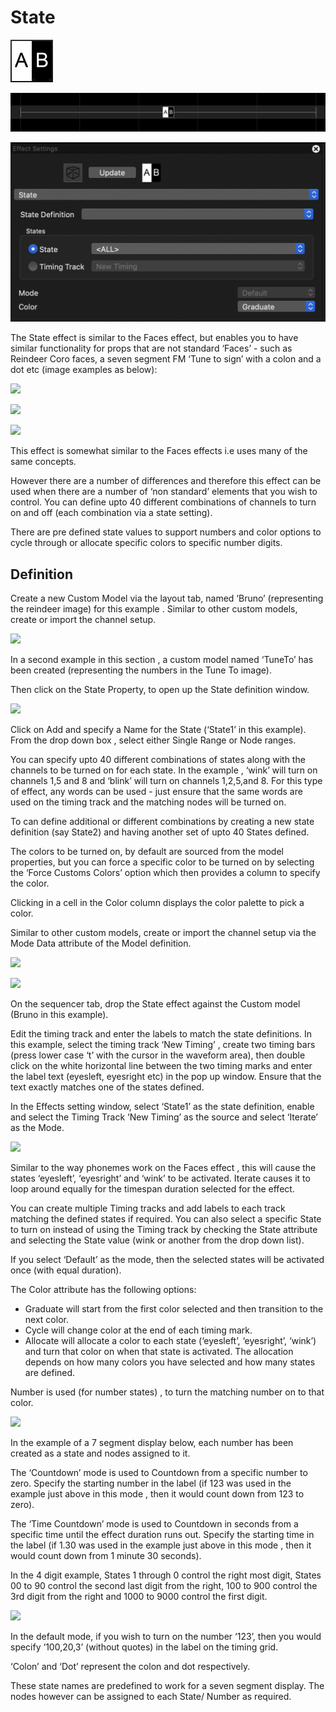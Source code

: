 # State

![Icon](<../../.gitbook/assets/image (162).png>)

![Sequencer Grid](<../../.gitbook/assets/image (387).png>)

![](<../../.gitbook/assets/image (296).png>)

The State effect is similar to the Faces effect, but enables you to have similar functionality for props that are not standard ‘Faces’ - such as Reindeer Coro faces, a seven segment FM ‘Tune to sign’ with a colon and a dot etc (image examples as below):

![](https://lh5.googleusercontent.com/U-Ie7jC51WfFpfXYA-NYtRucXmtFljR2tD1\_Zs9ymmCHFZYAPB8eRFQwdGOHaVnuII3MhF0anx-zHy-MqHIYQh9uiu1gLHWSi1uoj4YBZave4guki11xXun2mfJIt\_mWzJ\_guwpC)

![](https://lh3.googleusercontent.com/NHO431ihnNuDru\_U1Twlv710RaMCJy\_oKwH8cgNKacYud-nmTUJFr1ruWvI048RN2rI4UuYovNhYTlhiLdJTcyOxzleYpPxosEwahAg\_rmG4NIiLnUXZeFgLza7Bm9XRj7IwfR78)

![](https://lh4.googleusercontent.com/mbETnd-OtgIJO-Ku-1oPlaISeU52yjIp4XMNpx7-CRfjec6yuqrNRDedpCC2MqQOLhgHQ4-92b3cj-YHJ3qJumyGKP2K5EeddPg1NfJbdm6i2vXiyu3QY6fteLJplWfNPjhQqBbF)

This effect is somewhat similar to the Faces effects i.e uses many of the same concepts.

However there are a number of differences and therefore this effect can be used when there are a number of ‘non standard’ elements that you wish to control. You can define upto 40 different combinations of channels to turn on and off (each combination via a state setting).

There are pre defined state values to support numbers and color options to cycle through or allocate specific colors to specific number digits.

## Definition

Create a new Custom Model via the layout tab, named ‘Bruno’ (representing the reindeer image) for this example . Similar to other custom models, create or import the channel setup.

![](https://lh5.googleusercontent.com/AA3G2U65ZcWksfNfoi0D\_1qzM9czlAp1SnFE58vUZ7rqMyQ9N\_aua8IMRKhtr8zEi8X5ZUQe\_f1NByymNYxkQS9UzBFUW6028UJY69mdTF7LUPb-OccEnE8e1Kkc5vRzMkgDHaXN)

In a second example in this section , a custom model named ‘TuneTo’ has been created (representing the numbers in the Tune To image).

Then click on the State Property, to open up the State definition window.

![](https://lh6.googleusercontent.com/IzliaKYCvu9bVkuZHmg9Q8UPIk0w3TWamSRF3EIU\_FBOl9-DyPvnQTlsNfAwolxI9c6EhSEcuxIcec-dnSpWlHGOnB-gt7pAsB\_OndrEoaXyzpeNxAt1CBqL0gw2bqheE88Apm37)

Click on Add and specify a Name for the State (‘State1’ in this example). From the drop down box , select either Single Range or Node ranges.

You can specify upto 40 different combinations of states along with the channels to be turned on for each state. In the example , ‘wink’ will turn on channels 1,5 and 8 and ‘blink’ will turn on channels 1,2,5,and 8. For this type of effect, any words can be used - just ensure that the same words are used on the timing track and the matching nodes will be turned on.

To can define additional or different combinations by creating a new state definition (say State2) and having another set of upto 40 States defined.

The colors to be turned on, by default are sourced from the model properties, but you can force a specific color to be turned on by selecting the ‘Force Customs Colors’ option which then provides a column to specify the color.

Clicking in a cell in the Color column displays the color palette to pick a color.

Similar to other custom models, create or import the channel setup via the Mode Data attribute of the Model definition.

![](https://lh5.googleusercontent.com/XdycEnE7cuLlTD9t-yb1dL-JEpA-DnOYRp\_kc3Zzf1h65srvZn1kuEZ9Q58UMeTPecBHPsV6HksCgIBVBwDq065hZSxLoAi61\_3bAbz5SSkXhB8QFly9OCzAUJQvVe2fytHdI8vr)

![](https://lh5.googleusercontent.com/rqwjnTFONeOLv56DYWArSl3sF0sC4bEaT\_0JZ\_-WpVzxc3O9ub7OOFsMojvGAjpSyuh9hemHCU2EmDqicN\_WO5rLewdffMQX1qp3ATqTDSSnFo52HFhUr8rwYw4JkAtPPqv8cmOh)

On the sequencer tab, drop the State effect against the Custom model (Bruno in this example).

Edit the timing track and enter the labels to match the state definitions. In this example, select the timing track ‘New Timing’ , create two timing bars (press lower case ‘t’ with the cursor in the waveform area), then double click on the white horizontal line between the two timing marks and enter the label text (eyesleft, eyesright etc) in the pop up window. Ensure that the text exactly matches one of the states defined.

In the Effects setting window, select ‘State1’ as the state definition, enable and select the Timing Track ‘New Timing’ as the source and select ‘Iterate’ as the Mode.

![](https://lh5.googleusercontent.com/qsjwecNo68H2eneRn6K5XbFxPxYvIykEufN8gNurPQlwkxx6gASPFon8KtT2znELdR5t7swztG2rwK7mtl8QW6D0Fmw6ixZNlWZPy6gwd5GbR7fyP0kPkDCjWkLrME6eKi03IhbE)

Similar to the way phonemes work on the Faces effect , this will cause the states ‘eyesleft’, ‘eyesright’ and ‘wink’ to be activated. Iterate causes it to loop around equally for the timespan duration selected for the effect.

You can create multiple Timing tracks and add labels to each track matching the defined states if required. You can also select a specific State to turn on instead of using the Timing track by checking the State attribute and selecting the State value (wink or another from the drop down list).

If you select ‘Default’ as the mode, then the selected states will be activated once (with equal duration).

The Color attribute has the following options:

* Graduate will start from the first color selected and then transition to the next color.
* Cycle will change color  at the end of each timing mark.
* Allocate will allocate a color to each state (‘eyesleft’, ‘eyesright’, ‘wink’) and turn that color on when that state is activated. The allocation depends on how many colors you have selected and how many states are defined.

Number is used (for number states) , to turn the matching number on to that color.

![](https://lh5.googleusercontent.com/uOyW-X6U2yfeKjRY5G32ocM553SuI-quN8m39GuRYSPc0oVP-4h7KivccwVAeSdF1XpLtvLeiVeioiQpolny4H6iZ\_tc5GRGRs537cSeNM67s8-iERiExNq-i68CY1yiAVVh1cKL)

In the example of a 7 segment display below, each number has been created as a state and nodes assigned to it.

The ‘Countdown’ mode is used to Countdown from a specific number to zero. Specify the starting number in the label (if 123 was used in the example just above in this mode , then it would count down from 123 to zero).

The ‘Time Countdown’ mode is used to Countdown in seconds from a specific time until the effect duration runs out. Specify the starting time in the label (if 1.30 was used in the example just above in this mode , then it would count down from 1 minute 30 seconds).

In the 4 digit example, States 1 through 0 control the right most digit, States 00 to 90 control the second last digit from the right, 100 to 900 control the 3rd digit from the right and 1000 to 9000 control the first digit.

![](https://lh4.googleusercontent.com/gtH\_MWUKLE0NppAo7ho2ipgTS7DJhebMvMQh2BdSlW7vha\_y1TqABf2Uir\_J11f3jhdIXFCdiU-UDH\_Zqwdb6qiN9gsJrGL5\_SqW5BchIOGp6Del0LkhxEufPYNaqPmgHwEJdFFM)

In the default mode, if you wish to turn on the number ‘123’, then you would specify ‘100,20,3’ (without quotes) in the label on the timing grid.

‘Colon’ and ‘Dot’ represent the colon and dot respectively.

These state names are predefined to work for a seven segment display. The nodes however can be assigned to each State/ Number as required.
